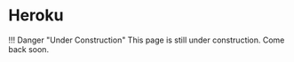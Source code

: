 # Heroku

!!! Danger "Under Construction"
    This page is still under construction. Come back soon.
